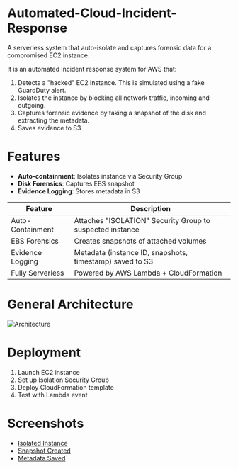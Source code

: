 # Automated-Cloud-Incident-Response

A serverless system that auto-isolate and captures forensic data for a compromised EC2 instance. 

It is an automated incident response system for AWS that:
1. Detects a "hacked" EC2 instance. This is simulated using a fake GuardDuty alert.
2. Isolates the instance by blocking all network traffic, incoming and outgoing.
3. Captures forensic evidence by taking a snapshot of the disk and extracting the metadata.
4. Saves evidence to S3

# Features
- **Auto-containment**: Isolates instance via Security Group
- **Disk Forensics**: Captures EBS snapshot
- **Evidence Logging**: Stores metadata in S3

| Feature              | Description                                                 |
|----------------------|-------------------------------------------------------------|
| Auto-Containment  | Attaches "ISOLATION" Security Group to suspected instance   |
| EBS Forensics     | Creates snapshots of attached volumes                       |
| Evidence Logging  | Metadata (instance ID, snapshots, timestamp) saved to S3    |
| Fully Serverless  | Powered by AWS Lambda + CloudFormation                      |


# General Architecture
![Architecture](https://github.com/user-attachments/assets/58945aeb-2ab4-40ac-8400-50a290fc44b8)

# Deployment
1. Launch EC2 instance
2. Set up Isolation Security Group
3. Deploy CloudFormation template
4. Test with Lambda event

# Screenshots

- [Isolated Instance](Documents/Screenshots/EC2isolated.jpg)
- [Snapshot Created](Documents/Screenshots/snapshotcreated.jpg)
- [Metadata Saved](Documents/Screenshots/s3metadata.jpg)
